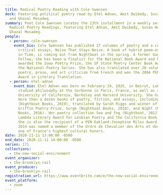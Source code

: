 ```yaml
---
title: Radical Poetry Reading with Cole Swensen
deck: Featuring political poetry read by Etel Adnan, Amit Dwibedy, Susan Howe,
  and Ghazal Mosadeq.
summary: Poet Cole Swensen curates the 13th installment in a weekly series of
  Radical Poetry Readings, featuring Etel Adnan, Amit Dwibedy, Susan Howe, and
  Ghazal Mosadeq.
people:
  - person: cole-swensen
    event_bio: Cole Swensen has published 17 volumes of poetry and a collection of
      critical essays, Noise That Stays Noise. A book of hybrid poem-essays, Art
      in Time, is coming out from Nightboat in the spring. A former Guggenheim
      Fellow, she has been a finalist for the National Book Award and has been
      awarded the Iowa Poetry Prize, the SF State Poetry Center Book Award, and
      the National Poetry Series. She has also translated over 20 volumes of
      poetry, prose, and art criticism from French and won the 2004 PEN USA
      Award in Literary Translation.
  - person: etel-adnan
    event_bio: Etel Adnan was born on February 24, 1925, in Beirut, Lebanon. She
      studied philosophy at the Sorbonne in Paris, France, as well as at the
      University of California, Berkeley and Harvard University. She has written
      more than a dozen books of poetry, fiction, and essays, including Time
      (Nightboat Books, 2019), translated by Sarah Riggs and winner of the
      Griffin Poetry Prize, Surge (Nightboat Books, 2018), and Night (Nightboat
      Books, 2016). Her poetry collection Sea and Fog (Nightboat, 2012) won the
      Lambda Literary Award for Lesbian Poetry and the California Book Award.
      She is also the recipient of a PEN Oakland-Josephine Miles Award and in
      2014 was named a member of the Ordre de Chevalier des Arts et des Lettres,
      one of France's highest cultural honors.
date: 2020-11-11 13:00:00 -0500
end_date: 2020-11-11 14:00:00 -0500
series: 171
collections:
  - the-new-social-environment
event_organizer:
  - the-brooklyn-rail
event_producer:
  - the-brooklyn-rail
registration_url: https://www.eventbrite.com/e/the-new-social-environment-171-radical-poetry-with-cole-swensen-tickets-128201172157
event_platform:
  - zoom
---
```

